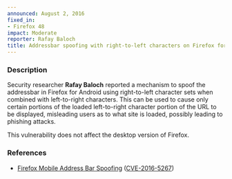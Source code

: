 ```yaml
---
announced: August 2, 2016
fixed_in:
- Firefox 48
impact: Moderate
reporter: Rafay Baloch
title: Addressbar spoofing with right-to-left characters on Firefox for Android
---
```


<h3>Description</h3>

<p>Security researcher <strong>Rafay Baloch</strong> reported a mechanism to spoof the
addressbar in Firefox for Android using right-to-left character sets when combined with
left-to-right characters. This can be used to cause only certain portions of the loaded
left-to-right character portion of the URL to be displayed, misleading users as to what
site is loaded, possibly leading to phishing attacks. 
</p>

<p class="note">This vulnerability does not affect the desktop version of Firefox.</p>

<h3>References</h3>

<ul>
  <li><a href="https://bugzilla.mozilla.org/show_bug.cgi?id=1284372">
       Firefox Mobile Address Bar Spoofing</a>
(<a href="http://cve.mitre.org/cgi-bin/cvename.cgi?name=CVE-2016-5267"
class="ex-ref">CVE-2016-5267</a>)</li>
</ul>

